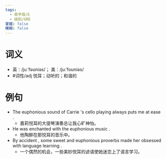 ```yaml
---
tags:
  - 首字母/E
  - 级别/GRE
掌握: false
模糊: false
---
```

# 词义
- 英：/juːˈfəʊniəs/； 美：/juːˈfoʊniəs/
- #词性/adj  悦耳；动听的；和谐的
# 例句
- The euphonious sound of Carrie 's cello playing always puts me at ease .
	- 嘉莉悦耳的大提琴演奏总让我心旷神怡。
- He was enchanted with the euphonious music .
	- 他陶醉在那悦耳的音乐中。
- By accident , some sweet and euphonious proverbs made her obsessed with language learning .
	- 一个偶然的机会，一些美妙悦耳的谚语使她迷恋上了语言学习。
